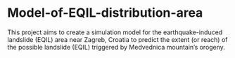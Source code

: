 # Model-of-EQIL-distribution-area
This project aims to create a simulation model for the earthquake-induced landslide (EQIL) area near Zagreb, Croatia to predict the extent (or reach) of the possible landslide (EQIL) triggered by Medvednica mountain’s orogeny.
